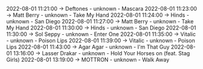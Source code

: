 2022-08-01 11:21:00 -> Deftones - unknown - Mascara
2022-08-01 11:23:00 -> Matt Berry - unknown - Take My Hand
2022-08-01 11:24:00 -> Hinds - unknown - San Diego
2022-08-01 11:27:00 -> Matt Berry - unknown - Take My Hand
2022-08-01 11:30:00 -> Hinds - unknown - San Diego
2022-08-01 11:30:00 -> Sol Seppy - unknown - Enter One
2022-08-01 11:35:00 -> Vitalic - unknown - Poison Lips
2022-08-01 11:39:00 -> Vitalic - unknown - Poison Lips
2022-08-01 11:43:00 -> Agar Agar - unknown - I'm That Guy
2022-08-01 13:16:00 -> Lasser Drakar - unknown - Hold Your Horses on (feat. Stag Girls)
2022-08-01 13:19:00 -> MOTTRON - unknown - Walk Away
